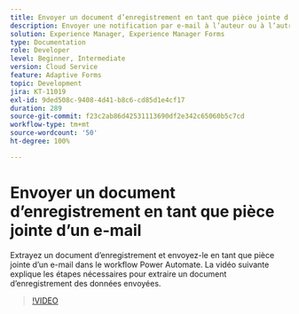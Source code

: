 ```yaml
---
title: Envoyer un document d’enregistrement en tant que pièce jointe d’un e-mail
description: Envoyer une notification par e-mail à l’auteur ou à l’autrice avec le document d’enregistrement en tant que pièce jointe d’un e-mail
solution: Experience Manager, Experience Manager Forms
type: Documentation
role: Developer
level: Beginner, Intermediate
version: Cloud Service
feature: Adaptive Forms
topic: Development
jira: KT-11019
exl-id: 9ded508c-9408-4d41-b8c6-cd85d1e4cf17
duration: 289
source-git-commit: f23c2ab86d42531113690df2e342c65060b5c7cd
workflow-type: tm+mt
source-wordcount: '50'
ht-degree: 100%

---
```


# Envoyer un document d’enregistrement en tant que pièce jointe d’un e-mail

Extrayez un document d’enregistrement et envoyez-le en tant que pièce jointe d’un e-mail dans le workflow Power Automate.
La vidéo suivante explique les étapes nécessaires pour extraire un document d’enregistrement des données envoyées.
>[!VIDEO](https://video.tv.adobe.com/v/346731?quality=12&learn=on)
